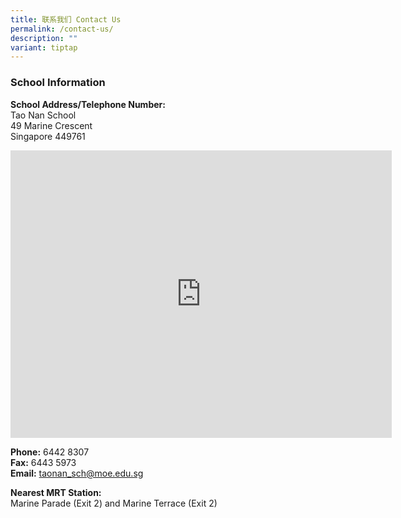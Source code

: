 ```yaml
---
title: 联系我们 Contact Us
permalink: /contact-us/
description: ""
variant: tiptap
---
```

<h3>School Information</h3>
<p><strong>School Address/Telephone Number:</strong> 
<br>Tao Nan School
<br>49 Marine Crescent
<br>Singapore 449761</p>
<div class="iframe-wrapper">
<iframe style="border:0;" height="460" width="610" allowfullscreen="true" frameborder="0" src="https://www.google.com/maps/embed?pb=!1m18!1m12!1m3!1d3988.7843614107246!2d103.90776473344644!3d1.3044339522769055!2m3!1f0!2f0!3f0!3m2!1i1024!2i768!4f13.1!3m3!1m2!1s0x31da187454c4babb%3A0xae796cadd2bae200!2sTao%20Nan%20School!5e0!3m2!1sen!2ssg!4v1719912385314!5m2!1sen!2ssg"></iframe>
</div>
<p><strong>Phone:</strong>&nbsp;6442 8307
<br><strong>Fax:</strong>&nbsp;6443 5973
<br><strong>Email:</strong>&nbsp;<a href="mailto:taonan_sch@moe.edu.sg" rel="noopener noreferrer nofollow" target="_blank">taonan_sch@moe.edu.sg</a>
</p>
<p><strong>Nearest MRT Station:</strong> 
<br>Marine Parade (Exit 2) and Marine Terrace (Exit 2)</p>